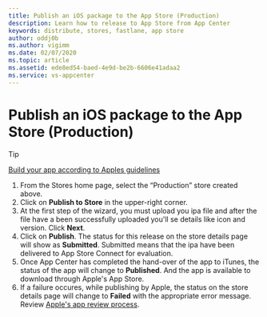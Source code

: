 ```yaml
---
title: Publish an iOS package to the App Store (Production)
description: Learn how to release to App Store from App Center
keywords: distribute, stores, fastlane, app store
author: oddj0b
ms.author: vigimm
ms.date: 02/07/2020
ms.topic: article
ms.assetid: ede8ed54-baed-4e9d-be2b-6606e41adaa2
ms.service: vs-appcenter
---
```


# Publish an iOS package to the App Store (Production)

> [!TIP]
> [Build your app according to Apples guidelines](https://developer.apple.com/app-store/submissions/)

1. From the Stores home page, select the “Production” store created above.
2. Click on **Publish to Store** in the upper-right corner.
3. At the first step of the wizard, you must upload you ipa file and after the file have a been successfully uploaded you'll se details like icon and version. Click **Next**.
4. Click on **Publish**. The status for this release on the store details page will show as **Submitted**. Submitted means that the ipa have been delivered to App Store Connect for evaluation.
5. Once App Center has completed the hand-over of the app to iTunes, the status of the app will change to **Published**. And the app is available to download through Apple's App Store.
6. If a failure occures, while publishing by Apple, the status on the store details page will change to **Failed** with the appropriate error message.
   Review [Apple's app review process](https://developer.apple.com/support/app-review/).
